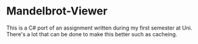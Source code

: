 # Mandelbrot-Viewer
This is a C# port of an assignment written during my first semester at Uni.
There's a lot that can be done to make this better such as cacheing.
